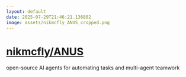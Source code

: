```yaml
---
layout: default
date: 2025-07-29T21:46:21.136802
image: assets/nikmcfly_ANUS_cropped.png
---
```


# [nikmcfly/ANUS](https://github.com/nikmcfly/ANUS)

open-source AI agents for automating tasks and multi-agent teamwork
